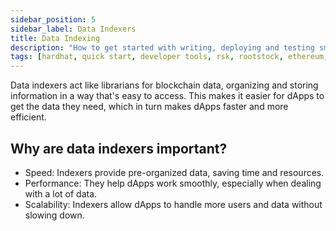 ```yaml
---
sidebar_position: 5
sidebar_label: Data Indexers
title: Data Indexing
description: "How to get started with writing, deploying and testing smart contracts on Rootstock using Hardhat." 
tags: [hardhat, quick start, developer tools, rsk, rootstock, ethereum, dApps, smart contracts]
---
```


Data indexers act like librarians for blockchain data, organizing and storing information in a way that's easy to access. This makes it easier for dApps to get the data they need, which in turn makes dApps faster and more efficient.

## Why are data indexers important?

* Speed: Indexers provide pre-organized data, saving time and resources.
* Performance: They help dApps work smoothly, especially when dealing with a lot of data.
* Scalability: Indexers allow dApps to handle more users and data without slowing down.

<CardsGrid>
  <CardsGridItem
    title="TheGraph"
    subtitle="data indexers"
    color="green"
    description="Getting historical data on smart contracts can be challenging when building dApps."
    linkHref="/dev-tools/data/thegraph/"
    linkTitle="Get Started"
  />
  <CardsGridItem
    title="Envio"
    subtitle="data indexers"
    color="green"
    description="Envio is a feature-rich indexing solution that provides developers with a seamless and efficient way to index and aggregate real-time or historical blockchain data for Rootstock, and **other EVM chains**."
    linkHref="/dev-tools/data/envio/"
    linkTitle="Get Started"
  />
   <CardsGridItem
    title="Covalent"
    subtitle="data indexers"
    color="green"
    description="Covalent provides the industry-leading Unified API bringing visibility to billions of Web3 data points. Developers use Covalent to build exciting multi-chain applications like crypto wallets, NFT galleries, and investor dashboard tools utilizing data from 100+ blockchains including Rootstock."
    linkHref="/dev-tools/data/covalent/"
    linkTitle="Get Started"
  />
</CardsGrid>

